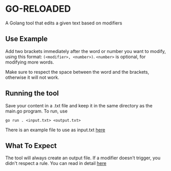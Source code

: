 # GO-RELOADED

A Golang tool that edits a given text based on modifiers

## Use Example

Add two brackets immediately after the word or number you want to modify, using this format: ``` (<modifier>, <number>) ```.
```<number>``` is optional, for modifying more words.

Make sure to respect the space between the word and the brackets, otherwise it will not work.

## Running the tool

Save your content in a .txt file and keep it in the same directory as the main.go program. To run, use 
```
go run . <input.txt> <output.txt>
```

There is an example file to use as input.txt [here](examples/example.txt)

## What To Expect

The tool will always create an output file. If a modifier doesn't trigger, you didn't respect a rule. You can read in detail [here](docs/analysis.md)

